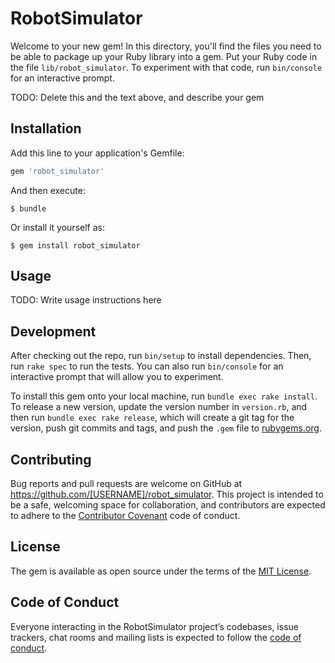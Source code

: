 # RobotSimulator

Welcome to your new gem! In this directory, you'll find the files you need to be able to package up your Ruby library into a gem. Put your Ruby code in the file `lib/robot_simulator`. To experiment with that code, run `bin/console` for an interactive prompt.

TODO: Delete this and the text above, and describe your gem

## Installation

Add this line to your application's Gemfile:

```ruby
gem 'robot_simulator'
```

And then execute:

    $ bundle

Or install it yourself as:

    $ gem install robot_simulator

## Usage

TODO: Write usage instructions here

## Development

After checking out the repo, run `bin/setup` to install dependencies. Then, run `rake spec` to run the tests. You can also run `bin/console` for an interactive prompt that will allow you to experiment.

To install this gem onto your local machine, run `bundle exec rake install`. To release a new version, update the version number in `version.rb`, and then run `bundle exec rake release`, which will create a git tag for the version, push git commits and tags, and push the `.gem` file to [rubygems.org](https://rubygems.org).

## Contributing

Bug reports and pull requests are welcome on GitHub at https://github.com/[USERNAME]/robot_simulator. This project is intended to be a safe, welcoming space for collaboration, and contributors are expected to adhere to the [Contributor Covenant](http://contributor-covenant.org) code of conduct.

## License

The gem is available as open source under the terms of the [MIT License](https://opensource.org/licenses/MIT).

## Code of Conduct

Everyone interacting in the RobotSimulator project’s codebases, issue trackers, chat rooms and mailing lists is expected to follow the [code of conduct](https://github.com/[USERNAME]/robot_simulator/blob/master/CODE_OF_CONDUCT.md).
